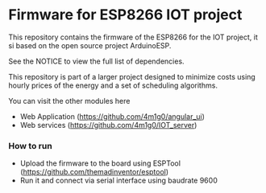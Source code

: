 Firmware for ESP8266 IOT project
===========================================

This repository contains the firmware of the ESP8266 for the IOT project, it si based on the open source project ArduinoESP.

See the NOTICE to view the full list of dependencies.

This repository is part of a larger project designed to minimize costs using hourly prices of the energy and a set of scheduling algorithms.

You can visit the other modules here
 - Web Application (https://github.com/4m1g0/angular_ui)
 - Web services (https://github.com/4m1g0/IOT_server)

### How to run ###
 - Upload the firmware to the board using ESPTool (https://github.com/themadinventor/esptool)
 - Run it and connect via serial interface using baudrate 9600
